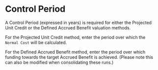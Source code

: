 # Control Period

A Control Period (expressed in years) is required for either the
Projected Unit Credit or the Defined Accrued Benefit valuation methods.

For the Projected Unit Credit method, enter the period over which the
`Normal Cost` will be calculated.

For the Defined Accrued Benefit method, enter the period over which
funding towards the target Accrued Benefit is achieved. (Please note
this can also be modified when consolidating these runs.)
